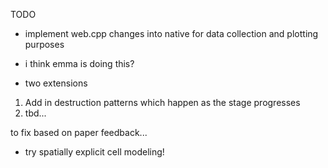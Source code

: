 TODO
* implement web.cpp changes into native for data collection and plotting purposes
- i think emma is doing this?

* two extensions
1. Add in destruction patterns which happen as the stage progresses
2. tbd...

to fix based on paper feedback...
* try spatially explicit cell modeling!